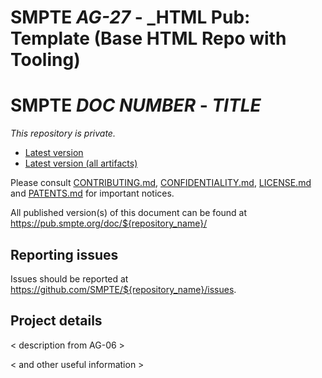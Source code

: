 # SMPTE _AG-27_ - _HTML Pub: Template (Base HTML Repo with Tooling)
[comment]: # (Template for readme.md starts below this line)

# SMPTE _DOC NUMBER_ - _TITLE_

_This repository is *private*._

* [Latest version](https://doc.smpte-doc.org/${repository_name}/main/)
* [Latest version (all artifacts)](https://doc.smpte-doc.org/${repository_name}/main/pub-artifacts.html)

Please consult [CONTRIBUTING.md](./CONTRIBUTING.md), [CONFIDENTIALITY.md](./CONFIDENTIALITY.md), [LICENSE.md](./LICENSE.md) and
[PATENTS.md](./PATENTS.md) for important notices.

All published version(s) of this document can be found at <https://pub.smpte.org/doc/${repository_name}/>


## Reporting issues

Issues should be reported at <https://github.com/SMPTE/${repository_name}/issues>.

## Project details

< description from AG-06 >

< and other useful information >